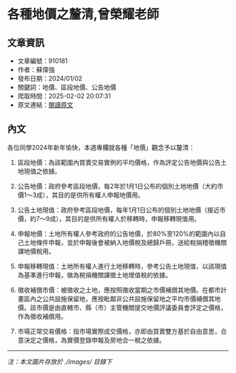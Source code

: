 # 各種地價之釐清,曾榮耀老師

## 文章資訊
- 文章編號：910181
- 作者：蘇偉強
- 發布日期：2024/01/02
- 關鍵詞：地價、區段地價、公告地價
- 爬取時間：2025-02-02 20:07:31
- 原文連結：[閱讀原文](https://real-estate.get.com.tw/Columns/detail.aspx?no=910181)

## 內文
各位同學2024年新年愉快，本週專欄就各種「地價」觀念予以釐清：

1. 區段地價：為該範圍內買賣交易實例的平均價格，作為評定公告地價與公告土地現值之依據。

2. 公告地價：政府參考區段地價，每2年於1月1日公布的個別土地地價（大約市價1～3成），其目的是供所有權人申報地價用。

3. 公告土地現值：政府參考區段地價，每年1月1日公布的個別土地地價（接近市價，約7～9成），其目的是供所有權人於移轉時，申報移轉現值用。

4. 申報地價：土地所有權人參考政府的公告地價，於80%至120%的範圍內以自己土地條件申報，並於申報後會被納入地價稅及總歸戶冊，送給稅捐稽徵機關課地價稅用。

5. 申報移轉現值：土地所有權人進行土地移轉時，參考公告土地現值，以該現值為基準進行申報，做為稅捐機關課徵土地增值稅的依據。

6. 徵收補償市價：被徵收之土地，應按照徵收當期之市價補償其地價。在都市計畫區內之公共設施保留地，應按毗鄰非公共設施保留地之平均市價補償其地價。該市價是由直轄市、縣（市）主管機關提交地價評議委員會評定之價格，作為徵收補償用。

7. 市場正常交易價格：指市場實際成交價格，亦即由買賣雙方基於自由意思，合意決定之價格，為實價登錄申報及房地合一稅之依據。
---
*注：本文圖片存放於 ./images/ 目錄下*
